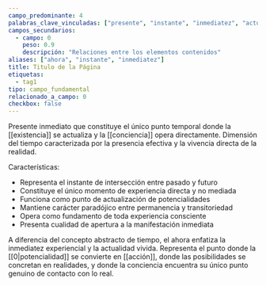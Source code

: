 ```yaml
---
campo_predominante: 4
palabras_clave_vinculadas: ["presente", "instante", "inmediatez", "actualidad", "presencia"]
campos_secundarios:
  - campo: 0
    peso: 0.9
    descripción: "Relaciones entre los elementos contenidos"
aliases: ["ahora", "instante", "inmediatez"]
title: Titulo de la Página
etiquetas:
  - tag1
tipo: campo_fundamental
relacionado_a_campo: 0
checkbox: false
---
```

Presente inmediato que constituye el único punto temporal donde la [[existencia]] se actualiza y la [[conciencia]] opera directamente. Dimensión del tiempo caracterizada por la presencia efectiva y la vivencia directa de la realidad.

Características:
- Representa el instante de intersección entre pasado y futuro
- Constituye el único momento de experiencia directa y no mediada
- Funciona como punto de actualización de potencialidades
- Mantiene carácter paradójico entre permanencia y transitoriedad
- Opera como fundamento de toda experiencia consciente
- Presenta cualidad de apertura a la manifestación inmediata

A diferencia del concepto abstracto de tiempo, el ahora enfatiza la inmediatez experiencial y la actualidad vivida. Representa el punto donde la [[0|potencialidad]] se convierte en [[acción]], donde las posibilidades se concretan en realidades, y donde la conciencia encuentra su único punto genuino de contacto con lo real.
